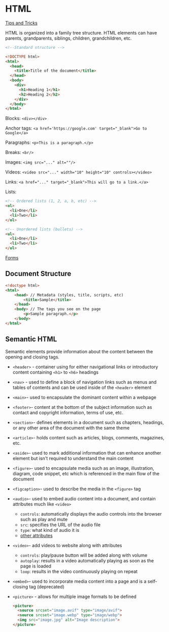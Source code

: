 # HTML

[Tips and Tricks](HTML/html-tips.md)

HTML is organized into a family tree structure. HTML elements can have parents, grandparents, siblings, children, grandchildren, etc.

```html
<!--Standard structure -->

<!DOCTYPE html>
<html>
  <head>
    <title>Title of the document</title>
  </head>
  <body>
    <div>
      <h1>Heading 1</h1>
      <h2>Heading 2</h2>
    </div>
  </body>
</html>
```

Blocks: `<div></div>`

Anchor tags: `<a href='https://google.com' target="_blank">Go to Google</a>`

Paragraphs: `<p>This is a paragraph.</p>`

Breaks: `<br/>`

Images: `<img src="..." alt=""/>`

Videos: `<video src="..." width="10" height="10" controls></video>`

Links: `<a href="..." target="_blank">This will go to a link.</a>`

Lists:

```html
<!-- Ordered lists (1, 2, a, b, etc) -->
<ol>
  <li>One</li>
  <li>Two</li>
</ol>

<!-- Unordered lists (bullets) -->
<ul>
  <li>One</li>
  <li>Two</li>
</ul>
```

[Forms](HTML/forms.md)

## Document Structure

```html
<!doctype html>
<html>
	<head> // Metadata (styles, title, scripts, etc)
		<title>Sample</title>
	</head>
	<body> // The tags you see on the page
		<p>Sample paragraph.</p>
	</body>
</html>
```



## Semantic HTML

Semantic elements provide information about the content between the opening and closing tags.

- `<header>` - container using for either navigational links or introductory content containing `<h1>` to `<h6>` headings
- `<nav>` - used to define a block of navigation links such as menus and tables of contents and can be used inside of the `<header>` element
- `<main>`- used to encapsulate the dominant content within a webpage
- `<footer>`- content at the bottom of the subject information such as contact and copyright information, terms of use, etc.
- `<section>`- defines elements in a document such as chapters, headings, or any other area of the document with the same theme
- `<article>`- holds content such as articles, blogs, comments, magazines, etc.
- `<aside>`- used to mark additional information that can enhance another element but isn't required to understand the main content
- `<figure>`- used to encapsulate media such as an image, illustration, diagram, code snippet, etc which is referenced in the main flow of the document
- `<figcaption>`- used to describe the media in the `<figure>` tag
- `<audio>`- used to embed audio content into a document, and contain attributes much like `<video>`
  - `controls`: automatically displays the audio controls into the browser such as play and mute
  - `src`: specifies the URL of the audio file
  - `type`: what kind of audio it is
  - [other attributes](https://developer.mozilla.org/en-US/docs/Web/HTML/Element/audio#attributes)
- `<video>`- add videos to website along with attributes
  - `controls`: play/pause button will be added along with volume
  - `autoplay`: results in a video automatically playing as soon as the page is loaded
  - `loop`: results in the video continuously playing on repeat
- `<embed>`- used to incorporate media content into a page and is a self-closing tag (deprecated)
- `<picture>` - allows for multiple image formats to be defined

  ```html
  <picture>
    <source srcset="image.avif" type="image/avif">
    <source srcset="image.webp" type="image/webp">
    <img src="image.jpg" alt="Image description">
  </picture>
  ```

  
